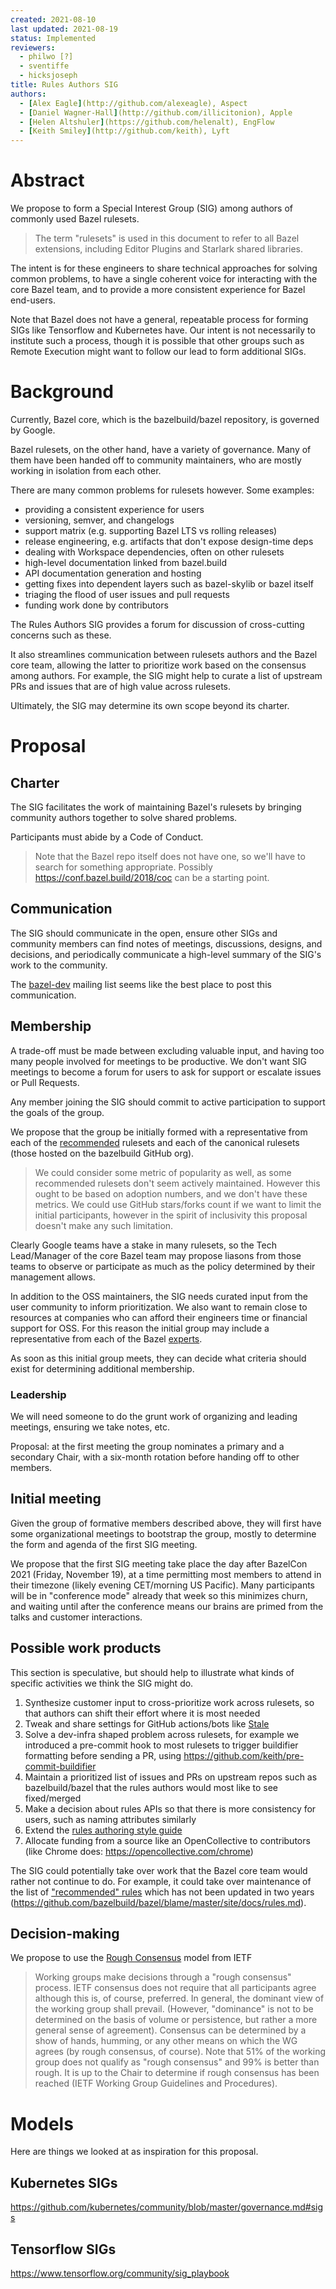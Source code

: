 ```yaml
---
created: 2021-08-10
last updated: 2021-08-19
status: Implemented
reviewers:
  - philwo [?]
  - sventiffe
  - hicksjoseph
title: Rules Authors SIG
authors:
  - [Alex Eagle](http://github.com/alexeagle), Aspect
  - [Daniel Wagner-Hall](http://github.com/illicitonion), Apple
  - [Helen Altshuler](https://github.com/helenalt), EngFlow
  - [Keith Smiley](http://github.com/keith), Lyft
---
```



# Abstract

We propose to form a Special Interest Group (SIG) among authors of commonly used Bazel rulesets.

> The term "rulesets" is used in this document to refer to all
> Bazel extensions, including Editor Plugins and Starlark shared libraries.

The intent is for these engineers to share technical approaches for solving common problems,
to have a single coherent voice for interacting with the core Bazel team,
and to provide a more consistent experience for Bazel end-users.

Note that Bazel does not have a general, repeatable process for forming SIGs like Tensorflow and Kubernetes have.
Our intent is not necessarily to institute such a process, though it is possible that other groups such as Remote Execution might want to follow our lead to form additional SIGs.

# Background

Currently, Bazel core, which is the bazelbuild/bazel repository, is governed by Google.

Bazel rulesets, on the other hand, have a variety of governance.
Many of them have been handed off to community maintainers,
who are mostly working in isolation from each other.

There are many common problems for rulesets however. Some examples:

- providing a consistent experience for users
- versioning, semver, and changelogs
- support matrix (e.g. supporting Bazel LTS vs rolling releases)
- release engineering, e.g. artifacts that don't expose design-time deps
- dealing with Workspace dependencies, often on other rulesets
- high-level documentation linked from bazel.build
- API documentation generation and hosting
- getting fixes into dependent layers such as bazel-skylib or bazel itself
- triaging the flood of user issues and pull requests
- funding work done by contributors

The Rules Authors SIG provides a forum for discussion of cross-cutting concerns such as these.

It also streamlines communication between rulesets authors and the Bazel core team, allowing the latter to prioritize work based on the consensus among authors.
For example, the SIG might help to curate a list of upstream PRs and issues that are of high value across rulesets.

Ultimately, the SIG may determine its own scope beyond its charter.

# Proposal

## Charter

The SIG facilitates the work of maintaining Bazel's rulesets by bringing community authors together to solve shared problems.

Participants must abide by a Code of Conduct.
> Note that the Bazel repo itself does not have one, so we'll have to search for something appropriate.
> Possibly https://conf.bazel.build/2018/coc can be a starting point.

## Communication

The SIG should communicate in the open, ensure other SIGs and community members can find notes of meetings, discussions, designs, and decisions, and periodically communicate a high-level summary of the SIG's work to the community.

The [bazel-dev](https://groups.google.com/g/bazel-dev) mailing list seems like the
best place to post this communication.

## Membership

A trade-off must be made between excluding valuable input, and having too many people involved for meetings to be productive.
We don't want SIG meetings to become a forum for users to ask for support or escalate issues or Pull Requests.

Any member joining the SIG should commit to active participation to
support the goals of the group.

We propose that the group be initially formed with a representative from each of the [recommended] rulesets and each of the canonical rulesets (those hosted on the bazelbuild GitHub org).

> We could consider some metric of popularity as well, as some
> recommended rulesets don't seem actively maintained.
> However this ought to be based on adoption numbers, and we don't have these metrics.
> We could use GitHub stars/forks count if we want to limit the initial
> participants, however in the spirit of inclusivity this proposal
> doesn't make any such limitation.

Clearly Google teams have a stake in many rulesets, so the Tech Lead/Manager of
the core Bazel team may propose liasons from those teams to 
observe or participate as much as the policy determined by their management allows.

In addition to the OSS maintainers, the SIG needs curated input from the user community to inform prioritization.
We also want to remain close to resources at companies who can afford their engineers time or financial support for OSS.
For this reason the initial group may include a representative from each of the Bazel [experts].

[recommended]: https://docs.bazel.build/versions/4.1.0/rules.html#recommended-rules
[experts]: https://bazel.build/experts.html

As soon as this initial group meets, they can decide what criteria should
exist for determining additional membership.

### Leadership

We will need someone to do the grunt work of organizing and leading meetings, ensuring we take notes, etc.

Proposal: at the first meeting the group nominates a primary and a secondary Chair, with a six-month rotation before handing off to other members.

## Initial meeting

Given the group of formative members described above, they will first have some
organizational meetings to bootstrap the group, mostly to determine the form and
agenda of the first SIG meeting.

We propose that the first SIG meeting take place the day after BazelCon 2021
(Friday, November 19), at a time permitting most members to attend in their
timezone (likely evening CET/morning US Pacific).
Many participants will be in "conference mode" already that week
so this minimizes churn, and waiting until after the conference means our brains
are primed from the talks and customer interactions.

## Possible work products

This section is speculative, but should help to illustrate what kinds of specific activities we think the SIG might do.

1. Synthesize customer input to cross-prioritize work across rulesets, so that authors can shift their effort where it is most needed
1. Tweak and share settings for GitHub actions/bots like [Stale](https://github.com/marketplace/actions/close-stale-issues)
1. Solve a dev-infra shaped problem across rulesets, for example we introduced a pre-commit hook to most rulesets to trigger buildifier formatting before sending a PR, using https://github.com/keith/pre-commit-buildifier
1. Maintain a prioritized list of issues and PRs on upstream repos such as bazelbuild/bazel that the rules authors would most like to see fixed/merged
1. Make a decision about rules APIs so that there is more consistency for users, such as naming attributes similarly
1. Extend the [rules authoring style guide](https://docs.bazel.build/versions/main/skylark/deploying.html)
1. Allocate funding from a source like an OpenCollective to contributors (like Chrome does: https://opencollective.com/chrome)

The SIG could potentially take over work that the Bazel core team would rather not continue to do.
For example, it could take over maintenance of the list of ["recommended" rules](https://bazel.build/recommended-rules.html) which has not been updated in two years (https://github.com/bazelbuild/bazel/blame/master/site/docs/rules.md).

## Decision-making

We propose to use the [Rough Consensus] model from IETF

> Working groups make decisions through a "rough consensus" process. IETF consensus does not require that all participants agree although this is, of course, preferred. In general, the dominant view of the working group shall prevail. (However, "dominance" is not to be determined on the basis of volume or persistence, but rather a more general sense of agreement). Consensus can be determined by a show of hands, humming, or any other means on which the WG agrees (by rough consensus, of course). Note that 51% of the working group does not qualify as "rough consensus" and 99% is better than rough. It is up to the Chair to determine if rough consensus has been reached (IETF Working Group Guidelines and Procedures).

[Rough Consensus]: https://en.wikipedia.org/wiki/Rough_consensus

# Models

Here are things we looked at as inspiration for this proposal.

## Kubernetes SIGs

https://github.com/kubernetes/community/blob/master/governance.md#sigs

## Tensorflow SIGs

https://www.tensorflow.org/community/sig_playbook
